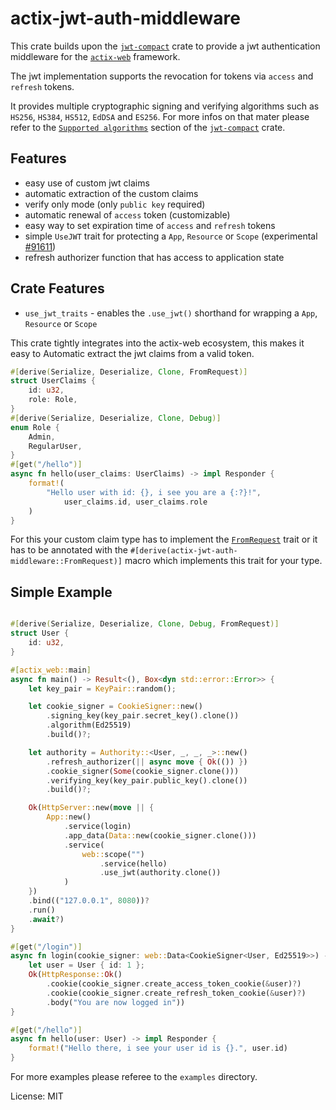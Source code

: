 # actix-jwt-auth-middleware

This crate builds upon the [`jwt-compact`](https://github.com/slowli/jwt-compact) crate
to provide a jwt authentication middleware for the [`actix-web`](https://github.com/actix/actix-web) framework.

The jwt implementation supports the revocation for tokens via `access` and `refresh` tokens.

It provides multiple cryptographic signing and verifying algorithms such as `HS256`, `HS384`, `HS512`, `EdDSA` and `ES256`.
For more infos on that mater please refer to the [`Supported algorithms`](https://docs.rs/jwt-compact/latest/jwt_compact/#supported-algorithms) section of the [`jwt-compact`](https://github.com/slowli/jwt-compact) crate.

## Features
- easy use of custom jwt claims
- automatic extraction of the custom claims
- verify only mode (only `public key` required)
- automatic renewal of `access` token (customizable)
- easy way to set expiration time of `access` and `refresh` tokens
- simple `UseJWT` trait for protecting a `App`, `Resource` or `Scope` (experimental [#91611](https://github.com/rust-lang/rust/issues/91611))
- refresh authorizer function that has access to application state

## Crate Features

- `use_jwt_traits` - enables the `.use_jwt()` shorthand for wrapping a `App`, `Resource` or `Scope`

This crate tightly integrates into the actix-web ecosystem,
this makes it easy to Automatic extract the jwt claims from a valid token.

```rust
#[derive(Serialize, Deserialize, Clone, FromRequest)]
struct UserClaims {
    id: u32,
    role: Role,
}
#[derive(Serialize, Deserialize, Clone, Debug)]
enum Role {
    Admin,
    RegularUser,
}
#[get("/hello")]
async fn hello(user_claims: UserClaims) -> impl Responder {
    format!(
        "Hello user with id: {}, i see you are a {:?}!",
            user_claims.id, user_claims.role
    )
}
```

For this your custom claim type has to implement the [`FromRequest`](actix_web::FromRequest) trait
or it has to be annotated with the `#[derive(actix-jwt-auth-middleware::FromRequest)]` macro which implements this trait for your type.

## Simple Example

```rust

#[derive(Serialize, Deserialize, Clone, Debug, FromRequest)]
struct User {
    id: u32,
}

#[actix_web::main]
async fn main() -> Result<(), Box<dyn std::error::Error>> {
    let key_pair = KeyPair::random();

    let cookie_signer = CookieSigner::new()
        .signing_key(key_pair.secret_key().clone())
        .algorithm(Ed25519)
        .build()?;

    let authority = Authority::<User, _, _, _>::new()
        .refresh_authorizer(|| async move { Ok(()) })
        .cookie_signer(Some(cookie_signer.clone()))
        .verifying_key(key_pair.public_key().clone())
        .build()?;

    Ok(HttpServer::new(move || {
        App::new()
            .service(login)
            .app_data(Data::new(cookie_signer.clone()))
            .service(
                web::scope("")
                    .service(hello)
                    .use_jwt(authority.clone())
            )
    })
    .bind(("127.0.0.1", 8080))?
    .run()
    .await?)
}

#[get("/login")]
async fn login(cookie_signer: web::Data<CookieSigner<User, Ed25519>>) -> AuthResult<HttpResponse> {
    let user = User { id: 1 };
    Ok(HttpResponse::Ok()
        .cookie(cookie_signer.create_access_token_cookie(&user)?)
        .cookie(cookie_signer.create_refresh_token_cookie(&user)?)
        .body("You are now logged in"))
}

#[get("/hello")]
async fn hello(user: User) -> impl Responder {
    format!("Hello there, i see your user id is {}.", user.id)
}
```

For more examples please referee to the `examples` directory.

License: MIT
